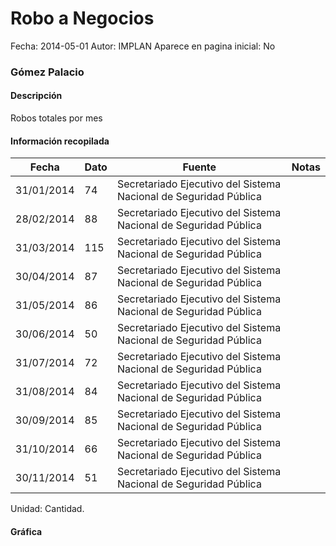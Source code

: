 Robo a Negocios
=====

Fecha: 2014-05-01
Autor: IMPLAN
Aparece en pagina inicial: No

### Gómez Palacio

#### Descripción

Robos totales por mes

<!-- break -->

#### Información recopilada

<table class="table table-hover table-bordered matriz">
  <thead>
    <tr><th>Fecha</th><th>Dato</th><th>Fuente</th><th>Notas</th></tr>
  </thead>
  <tbody>
    <tr><td class="centrado">31/01/2014</td><td class="derecha">74</td><td>Secretariado Ejecutivo del Sistema Nacional de Seguridad Pública</td><td></td></tr>
    <tr><td class="centrado">28/02/2014</td><td class="derecha">88</td><td>Secretariado Ejecutivo del Sistema Nacional de Seguridad Pública</td><td></td></tr>
    <tr><td class="centrado">31/03/2014</td><td class="derecha">115</td><td>Secretariado Ejecutivo del Sistema Nacional de Seguridad Pública</td><td></td></tr>
    <tr><td class="centrado">30/04/2014</td><td class="derecha">87</td><td>Secretariado Ejecutivo del Sistema Nacional de Seguridad Pública</td><td></td></tr>
    <tr><td class="centrado">31/05/2014</td><td class="derecha">86</td><td>Secretariado Ejecutivo del Sistema Nacional de Seguridad Pública</td><td></td></tr>
    <tr><td class="centrado">30/06/2014</td><td class="derecha">50</td><td>Secretariado Ejecutivo del Sistema Nacional de Seguridad Pública</td><td></td></tr>
    <tr><td class="centrado">31/07/2014</td><td class="derecha">72</td><td>Secretariado Ejecutivo del Sistema Nacional de Seguridad Pública</td><td></td></tr>
    <tr><td class="centrado">31/08/2014</td><td class="derecha">84</td><td>Secretariado Ejecutivo del Sistema Nacional de Seguridad Pública</td><td></td></tr>
    <tr><td class="centrado">30/09/2014</td><td class="derecha">85</td><td>Secretariado Ejecutivo del Sistema Nacional de Seguridad Pública</td><td></td></tr>
    <tr><td class="centrado">31/10/2014</td><td class="derecha">66</td><td>Secretariado Ejecutivo del Sistema Nacional de Seguridad Pública</td><td></td></tr>
    <tr><td class="centrado">30/11/2014</td><td class="derecha">51</td><td>Secretariado Ejecutivo del Sistema Nacional de Seguridad Pública</td><td></td></tr>
  </tbody>
</table>

Unidad: Cantidad.

#### Gráfica

<div id="graficaDatos" class="grafica"></div>
<script>
  // Gráfica
  if (typeof vargraficaDatos === 'undefined') {
    vargraficaDatos = Morris.Line({
      element: 'graficaDatos',
      data: [{ fecha: '2014-01-31', dato: 74 },{ fecha: '2014-02-28', dato: 88 },{ fecha: '2014-03-31', dato: 115 },{ fecha: '2014-04-30', dato: 87 },{ fecha: '2014-05-31', dato: 86 },{ fecha: '2014-06-30', dato: 50 },{ fecha: '2014-07-31', dato: 72 },{ fecha: '2014-08-31', dato: 84 },{ fecha: '2014-09-30', dato: 85 },{ fecha: '2014-10-31', dato: 66 },{ fecha: '2014-11-30', dato: 51 }],
      xkey: 'fecha',
      ykeys: ['dato'],
      labels: ['Dato'],
      lineColors: ['#FF5B02'],
      xLabelFormat: function(d) { return d.getDate()+'/'+(d.getMonth()+1)+'/'+d.getFullYear(); },
      dateFormat: function(ts) { var d = new Date(ts); return d.getDate() + '/' + (d.getMonth() + 1) + '/' + d.getFullYear(); }
    });
  }
</script>
